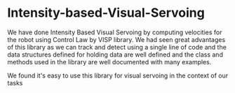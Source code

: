 # Intensity-based-Visual-Servoing

We have done Intensity Based Visual Servoing by computing velocities for the robot using Control Law by VISP library. We had seen great advantages of this library as we can track and detect using a single line of code and the data structures defined for holding data are well defined and the class and methods used in the library are well documented with many examples. 

We found it's easy to use this library for visual servoing in the context of our tasks